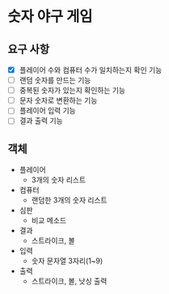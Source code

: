 # 숫자 야구 게임
## 요구 사항
* [x] 플레이어 수와 컴퓨터 수가 일치하는지 확인 기능
* [ ] 랜덤 숫자를 만드는 기능
* [ ] 중복된 숫자가 있는지 확인하는 기능
* [ ] 문자 숫자로 변환하는 기능
* [ ] 플레이어 입력 기능
* [ ] 결과 출력 기능

## 객체
* 플레이어
  * 3개의 숫자 리스트
* 컴퓨터
  * 랜덤한 3개의 숫자 리스트
* 심판
  * 비교 메소드
* 결과
  * 스트라이크, 볼
* 입력
    * 숫자 문자열 3자리(1~9)
* 출력
    * 스트라이크, 볼, 낫싱 출력